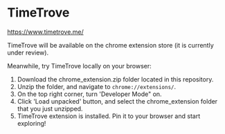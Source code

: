 # TimeTrove

https://www.timetrove.me/

TimeTrove will be available on the chrome extension store (it is currently under review). 

Meanwhile, try TimeTrove locally on your browser: 
1. Download the chrome_extension.zip folder located in this repository. 
2. Unzip the folder, and navigate to `chrome://extensions/`. 
3. On the top right corner, turn 'Developer Mode" on. 
4. Click 'Load unpacked' button, and select the chrome_extension folder that you just unzipped. 
5. TimeTrove extension is installed. Pin it to your browser and start exploring! 
